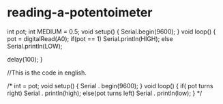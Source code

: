 reading-a-potentoimeter
=======================
int  pot;
int MEDIUM = 0.5;
void setup()
{
  Serial.begin(9600);
}
void loop()
{
  pot = digitalRead(A0);
  if(pot == 1)
    Serial.println(HIGH); 
  else
   Serial.println(LOW);
   
   delay(100);
}
  
   
  
  
//This is the code in english.
  
  
  /*
int = pot;
void setup()
{
Serial . begin(9600);
}
void loop()
{
if( pot turns right)
Serial . println(high);
else(pot turns left)
Serial . println(low);
}
*/
  
  
  
  
  
  
  
  
  
  
  
  
  
  
